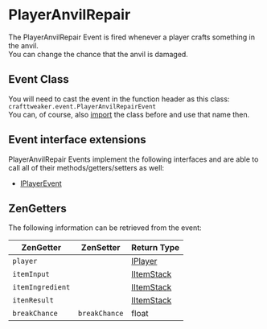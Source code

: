 # PlayerAnvilRepair

The PlayerAnvilRepair Event is fired whenever a player crafts something in the anvil.  
You can change the chance that the anvil is damaged.

## Event Class
You will need to cast the event in the function header as this class:  
`crafttweaker.event.PlayerAnvilRepairEvent`  
You can, of course, also [import](/AdvancedFunctions/Import/) the class before and use that name then.

## Event interface extensions
PlayerAnvilRepair Events implement the following interfaces and are able to call all of their methods/getters/setters as well:

- [IPlayerEvent](/Vanilla/Events/Events/IPlayerEvent/)



## ZenGetters
The following information can be retrieved from the event:

| ZenGetter        | ZenSetter     | Return Type                                                        |
|------------------|---------------|--------------------------------------------------------------------|
| `player`         |               | [IPlayer](/Vanilla/Players/IPlayer/)                                |
| `itemInput`      |               | [IItemStack](/Vanilla/Items/IItemStack/)                            |
| `itemIngredient` |               | [IItemStack](/Vanilla/Items/IItemStack/)                            |
| `itenResult`     |               | [IItemStack](/Vanilla/Items/IItemStack/)                            |
| `breakChance`    | `breakChance` | float                                                              |